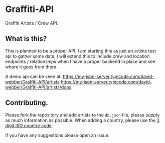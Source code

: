 # Graffiti-API
Graffiti Artists / Crew API. 

## What is this?
This is planned to be a proper API, I am starting this as just an artists test api to gather some data, I will extend this to include crew and location endpoints / relationships when I have a proper backend in place and see where it goes from there.

A demo api can be seen at:  https://my-json-server.typicode.com/david-webber/Graffiti-API/artists 
https://my-json-server.typicode.com/david-webber/Graffiti-API/artists/does

## Contributing.
Please fork the repository and add artists to the `db.json` file, please supply as much information as possible. When adding a country, please use the [3 digit ISO country code](https://en.wikipedia.org/wiki/ISO_3166-1_alpha-3#Current_codes)

If you have any suggestions please open an issue.
